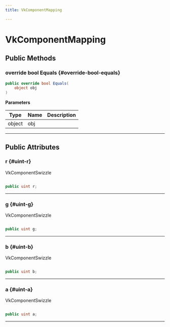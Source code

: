 ```yaml
---
title: VkComponentMapping

---
```


# VkComponentMapping










## Public Methods

### override bool Equals {#override-bool-equals}

```csharp
public override bool Equals(
    object obj
)
```


**Parameters**

| Type | Name  | Description  | 
|--|--|--|
| object |obj||






-----------

## Public Attributes

### r {#uint-r}

VkComponentSwizzle 

```csharp

public uint r;

```






-----------

### g {#uint-g}

VkComponentSwizzle 

```csharp

public uint g;

```






-----------

### b {#uint-b}

VkComponentSwizzle 

```csharp

public uint b;

```






-----------

### a {#uint-a}

VkComponentSwizzle 

```csharp

public uint a;

```






-----------

